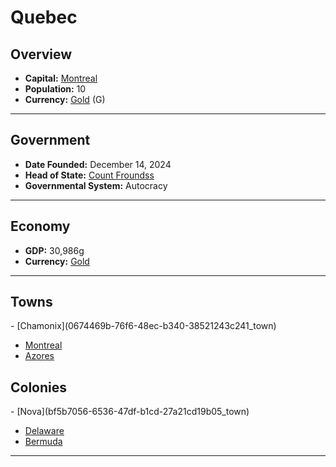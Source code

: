 <!--UNDEDITED FILE, remove this entire line if this file has been edited!-->
# <!--NAME-->Quebec<!--NAME-->

## Overview

- **Capital:** <!--CAPITAL_LINK-->[Montreal](7f8d217d-99c0-4d65-b138-2801609f2618_town)<!--CAPITAL_LINK-->
- **Population:** <!--POPULATION-->10<!--POPULATION-->
- **Currency:** <!--CURRENCY_LINK-->[Gold](Gold_currency)<!--CURRENCY_LINK--> (<!--CURRENCY_ABV-->G<!--CURRENCY_ABV-->)

---

## Government

- **Date Founded:** <!--FOUNDED-->December 14, 2024<!--FOUNDED-->
- **Head of State:** <!--LEADER_TITLE_LINK-->[Count Froundss](Froundss_user)<!--LEADER_TITLE_LINK-->
- **Governmental System:** <!--GOVERNMENT-->Autocracy<!--GOVERNMENT-->

---

## Economy

- **GDP:** <!--GDP-->30,986g<!--GDP-->
- **Currency:** <!--CURRENCY_LINK-->[Gold](Gold_currency)<!--CURRENCY_LINK-->

---

## Towns

<!--TOWNS-->- [Chamonix](0674469b-76f6-48ec-b340-38521243c241_town)
- [Montreal](7f8d217d-99c0-4d65-b138-2801609f2618_town)
- [Azores](1411c9e2-e3f0-4993-9c9b-464dc9b37057_town)<!--TOWNS-->

## Colonies

<!--COLONIES-->- [Nova](bf5b7056-6536-47df-b1cd-27a21cd19b05_town)
- [Delaware](d2ca2114-931d-46fd-ab60-ecd16b5e7ccc_town)
- [Bermuda](07675341-d2b6-4e0a-a927-17698aa08db2_town)<!--COLONIES-->

---